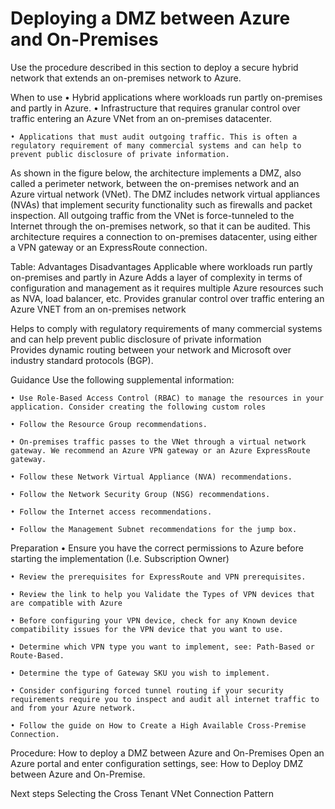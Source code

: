 # Deploying a DMZ between Azure and On-Premises

Use the procedure described in this section to deploy a secure hybrid network that extends an on-premises network to Azure.

When to use
	• Hybrid applications where workloads run partly on-premises and partly in Azure.
	• Infrastructure that requires granular control over traffic entering an Azure VNet from an on-premises datacenter.
	
	• Applications that must audit outgoing traffic. This is often a regulatory requirement of many commercial systems and can help to prevent public disclosure of private information.

As shown in the figure below, the architecture implements a DMZ, also called a perimeter network, between the on-premises network and an Azure virtual network (VNet). 
The DMZ includes network virtual appliances (NVAs) that implement security functionality such as firewalls and packet inspection. All outgoing traffic from the VNet is force-tunneled to the Internet through the on-premises network, so that it can be audited.
This architecture requires a connection to on-premises datacenter, using either a VPN gateway or an ExpressRoute connection. 

<insert fig here>


Table:
Advantages	Disadvantages
Applicable where workloads run partly on-premises and partly in Azure	Adds a layer of complexity in terms of configuration and management as it requires multiple Azure resources such as NVA, load balancer, etc. 
Provides granular control over traffic entering an Azure VNET from an on-premises network	
	
Helps to comply with regulatory requirements of many commercial systems and can help prevent public disclosure of private information	
Provides dynamic routing between your network and Microsoft over industry standard protocols (BGP).	


Guidance
Use the following supplemental information:

	• Use Role-Based Access Control (RBAC) to manage the resources in your application. Consider creating the following custom roles
	
	• Follow the Resource Group recommendations.
	
	• On-premises traffic passes to the VNet through a virtual network gateway. We recommend an Azure VPN gateway or an Azure ExpressRoute gateway.
	
	• Follow these Network Virtual Appliance (NVA) recommendations.
	
	• Follow the Network Security Group (NSG) recommendations.
	
	• Follow the Internet access recommendations.
	
	• Follow the Management Subnet recommendations for the jump box.



Preparation
	• Ensure you have the correct permissions to Azure before starting the implementation (I.e. Subscription Owner)
	
	• Review the prerequisites for ExpressRoute and VPN prerequisites. 
	
	• Review the link to help you Validate the Types of VPN devices that are compatible with Azure  
	
	• Before configuring your VPN device, check for any Known device compatibility issues for the VPN device that you want to use.  
	
	• Determine which VPN type you want to implement, see: Path-Based or Route-Based.   
	
	• Determine the type of Gateway SKU you wish to implement.  
	
	• Consider configuring forced tunnel routing if your security requirements require you to inspect and audit all internet traffic to and from your Azure network.  
	
	• Follow the guide on How to Create a High Available Cross-Premise Connection. 



Procedure: How to deploy a DMZ between Azure and On-Premises
Open an Azure portal and enter configuration settings, see: How to Deploy DMZ between Azure and On-Premise.  



Next steps
Selecting the Cross Tenant VNet Connection Pattern


